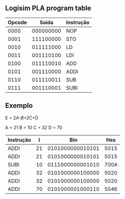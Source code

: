 ## Logisim PLA program table
| Opcode | Saida | Instrução |
|--|--|--|
| 0000 | 000000000 | NOP |
| 0001 | 111100000 | STO |
| 0010 | 011111000 | LD |
| 0011 | 001110100 | LDI |
| 0100 | 011110010 | ADD |
| 0101 | 001110000 | ADDI |
| 0110 | 011110011 | SUB |
| 0111 | 001110001 | SUBI |


## Exemplo
E = 2*A-B+2*C+D

A = 21
B = 10
C = 32
D = 70


| Instrução | I | Bin | Hex |
|--|--|--|--|
| ADDI | 21 | 0101000000010101 | 5015 |
| ADDI | 21 | 0101000000010101 | 5015 |
| SUBI | 10 | 0111000000001010 | 700A |
| ADDI | 32 | 0101000000100000 | 5020 |
| ADDI | 32 | 0101000000100000 | 5020 |
| ADDI | 70 | 0101000001000110 | 5046 |
